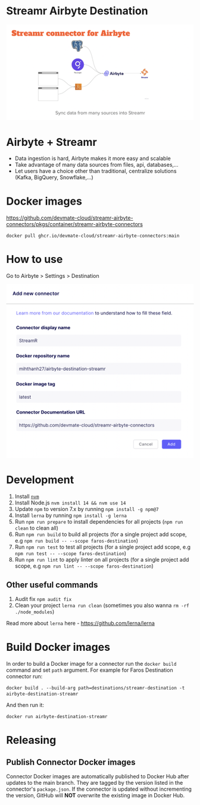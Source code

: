 # Streamr Airbyte Destination

![Streamr and Airbyte!](./AirbyteStreamr.png)

# Airbyte + Streamr
- Data ingestion is hard, Airbyte makes it more easy and scalable
- Take advantage of many data sources from files, api, databases,...
- Let users have a choice other than traditional, centralize solutions (Kafka, BigQuery, Snowflake,...)

# Docker images

https://github.com/devmate-cloud/streamr-airbyte-connectors/pkgs/container/streamr-airbyte-connectors
```
docker pull ghcr.io/devmate-cloud/streamr-airbyte-connectors:main
```

# How to use
Go to Airbyte > Settings > Destination

![Airbyte Settings!](./Settings.png)

# Development

1. Install [`nvm`](https://github.com/nvm-sh/nvm#installing-and-updating)
2. Install Node.js `nvm install 14 && nvm use 14`
3. Update `npm` to version 7.x by running `npm install -g npm@7`
4. Install `lerna` by running `npm install -g lerna`
5. Run `npm run prepare` to install dependencies for all projects (`npm run clean` to clean all)
6. Run `npm run build` to build all projects (for a single project add scope, e.g `npm run build -- --scope faros-destination`)
7. Run `npm run test` to test all projects (for a single project add scope, e.g `npm run test -- --scope faros-destination`)
8. Run `npm run lint` to apply linter on all projects (for a single project add scope, e.g `npm run lint -- --scope faros-destination`)

## Other useful commands

1. Audit fix `npm audit fix`
2. Clean your project `lerna run clean` (sometimes you also wanna `rm -rf ./node_modules`)

Read more about `lerna` here - https://github.com/lerna/lerna

# Build Docker images

In order to build a Docker image for a connector run the `docker build` command and set `path` argument.
For example for Faros Destination connector run:

```shell
docker build . --build-arg path=destinations/streamr-destination -t airbyte-destination-streamr
```

And then run it:
```shell
docker run airbyte-destination-streamr
```

# Releasing

## Publish Connector Docker images

Connector Docker images are automatically published to Docker Hub after updates
to the main branch. They are tagged by the version listed in the connector's
`package.json`. If the connector is updated without incrementing the version,
GitHub will **NOT** overwrite the existing image in Docker Hub.
